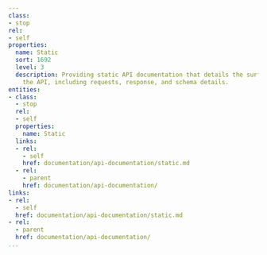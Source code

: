 ```yaml
---
class:
- stop
rel:
- self
properties:
  name: Static
  sort: 1692
  level: 3
  description: Providing static API documentation that details the surface area of
    the API, including requests, response, and schema details.
entities:
- class:
  - stop
  rel:
  - self
  properties:
    name: Static
  links:
  - rel:
    - self
    href: documentation/api-documentation/static.md
  - rel:
    - parent
    href: documentation/api-documentation/
links:
- rel:
  - self
  href: documentation/api-documentation/static.md
- rel:
  - parent
  href: documentation/api-documentation/
...
```

